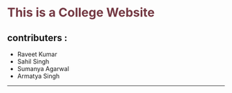 # <font color="#743943">This is a College Website</font>
## contributers :
  * Raveet Kumar
  * Sahil Singh
  * Sumanya Agarwal
  * Armatya Singh
 <hr>

